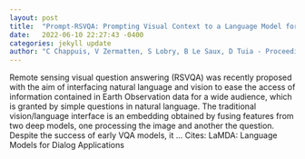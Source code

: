```yaml
---
layout: post
title:  "Prompt-RSVQA: Prompting Visual Context to a Language Model for Remote Sensing Visual Question Answering"
date:   2022-06-10 22:27:43 -0400
categories: jekyll update
author: "C Chappuis, V Zermatten, S Lobry, B Le Saux, D Tuia - Proceedings of the IEEE/CVF …, 2022"
---
```

Remote sensing visual question answering (RSVQA) was recently proposed with the aim of interfacing natural language and vision to ease the access of information contained in Earth Observation data for a wide audience, which is granted by simple questions in natural language. The traditional vision/language interface is an embedding obtained by fusing features from two deep models, one processing the image and another the question. Despite the success of early VQA models, it …
Cites: ‪LaMDA: Language Models for Dialog Applications‬  